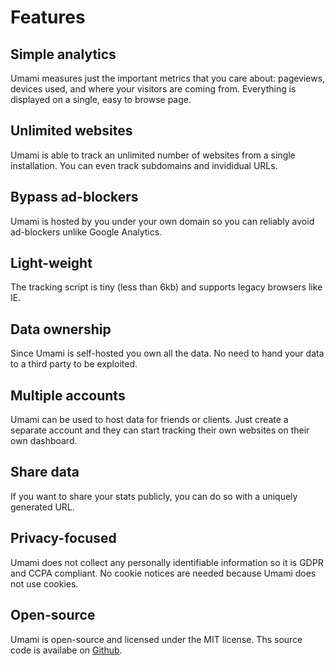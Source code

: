 # Features

## Simple analytics

Umami measures just the important metrics that you care about: pageviews, devices used, and where your visitors
are coming from. Everything is displayed on a single, easy to browse page.

## Unlimited websites

Umami is able to track an unlimited number of websites from a single installation. You can even track subdomains and
invididual URLs.

## Bypass ad-blockers

Umami is hosted by you under your own domain so you can reliably avoid ad-blockers unlike Google Analytics.

## Light-weight

The tracking script is tiny (less than 6kb) and supports legacy browsers like IE.

## Data ownership

Since Umami is self-hosted you own all the data. No need to hand your data to a third party to be exploited.

## Multiple accounts

Umami can be used to host data for friends or clients. Just create a separate account and they can start tracking their
own websites on their own dashboard.

## Share data

If you want to share your stats publicly, you can do so with a uniquely generated URL.

## Privacy-focused

Umami does not collect any personally identifiable information so it is GDPR and CCPA compliant. No cookie notices
are needed because Umami does not use cookies.

## Open-source

Umami is open-source and licensed under the MIT license. Ths source code is availabe on 
[Github](https://github.com/mikecao/umami).